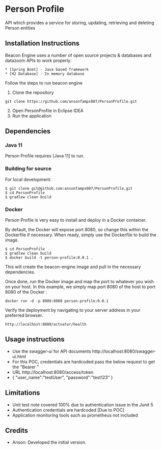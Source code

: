 # Person Profile
API which provides a service for storing, updating, retrieving and deleting Person entities

## Installation Instructions

Beacon Engine uses a number of open source projects & databases and datazoom APIs to work properly:
```
* [Spring Boot] - Java based framework
* [H2 Database] - In memory database
```
Follow the steps to run beacon engine
1. Clone the repository
```
git clone https://github.com/ansonfamps007/PersonProfile.git
```
2. Open PersonProfile in Eclipse IDEA 
3. Run the application

## Dependencies

### Java 11
Person Profile requires [Java 11] to run.

### Building for source
For local development:
```
$ git clone git@github.com:ansonfamps007/PersonProfile.git
$ cd PersonProfile
$ gradlew clean build
```

### Docker
Person Profile is very easy to install and deploy in a Docker container.

By default, the Docker will expose port 8080, so change this within the Dockerfile if necessary. When ready, simply use the Dockerfile to build the image.

```
$ cd PersonProfile
$ gradlew clean build
$ docker build -t person-profile:0.0.1 .
```
This will create the beacon-engine image and pull in the necessary dependencies.

Once done, run the Docker image and map the port to whatever you wish on your host. In this example, we simply map port 8080 of the host to port 8080 of the Docker :

```
docker run -d -p 8080:8080 person-profile:0.0.1
```

Verify the deployment by navigating to your server address in your preferred browser.

```
http://localhost:8080/actuator/health
```

## Usage instructions
 - Use the swagger-ui for API documents http://localhost:8080/swagger-ui.html
 - For this POC, credentials are hardcoded pass the below request to get the "Bearer <access token>"
 -	URL http://localhost:8080/access/token 
 - {
	"user_name":"testUser",
	"password":"test123"
	}

## Limitations

 - Unit test note covered 100% due to authentication issue in the Junit 5
 - Authentication credentials are hardcoded [Due to POC]
 - Application monitoring tools such as prometheus not included

## Credits

 - Anson: Developed the initial version.

